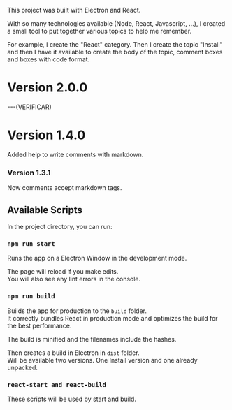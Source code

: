 This project was built with Electron and React.<br />

With so many technologies available (Node, React, Javascript, ...), I created a small tool to put together various topics to help me remember.<br />

For example, I create the "React" category. Then I create the topic "Install" and then I have it available to create the body of the topic, comment boxes and boxes with code format.<br />

# Version 2.0.0

---(VERIFICAR)

# Version 1.4.0

Added help to write comments with markdown.

### Version 1.3.1

Now comments accept markdown tags.

## Available Scripts

In the project directory, you can run:

### `npm run start`

Runs the app on a Electron Window in the development mode.<br />

The page will reload if you make edits.<br />
You will also see any lint errors in the console.

### `npm run build`

Builds the app for production to the `build` folder.<br />
It correctly bundles React in production mode and optimizes the build for the best performance.

The build is minified and the filenames include the hashes.<br />

Then creates a build in Electron in `dist` folder.<br />
Will be available two versions. One Install version and one already unpacked.<br />

### `react-start and react-build`

These scripts will be used by start and build.

